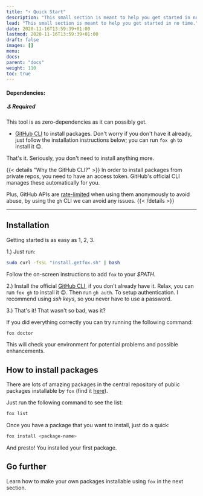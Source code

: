 ```yaml
---
title: "⚡ Quick Start"
description: "This small section is meant to help you get started in no time."
lead: "This small section is meant to help you get started in no time."
date: 2020-11-16T13:59:39+01:00
lastmod: 2020-11-16T13:59:39+01:00
draft: false
images: []
menu:
docs:
parent: "docs"
weight: 110
toc: true
---
```


#### Dependencies:

##### ⚓ Required

This tool is as zero-dependencies as it can possibly get.

- [GitHub CLI](https://cli.github.com) to install packages. Don't worry if you don't have it already, just follow the
  installation instructions below; you can run `fox gh` to install it 😉.

That's it. Seriously, you don't need to install anything more.

{{< details "Why the GitHub CLI?" >}}
In order to install packages from private repos, you need to have an access token. GitHub's official CLI manages these
automatically for you.

Plus, GitHub APIs are [rate-limited](https://docs.github.com/en/rest/overview/resources-in-the-rest-api#rate-limiting)
when using them anonymously to avoid abuse, by using the `gh` CLI we can avoid any issues.
{{< /details >}}

---

## Installation

Getting started is as easy as 1, 2, 3.

1.) Just run:

```bash
sudo curl -fsSL "install.getfox.sh" | bash
```

Follow the on-screen instructions to add `fox` to your _$PATH_.

2.) Install the official [GitHub CLI](https://cli.github.com/), if you don't already have it. Relax, you can run `fox gh`
   to install it 😉. Then run `gh auth`. To setup authentication. I recommend using _ssh keys_, so you never have to
   use a password.

3.) That's it! That wasn't so bad, was it?

If you did everything correctly you can try running the following command:

```bash
fox doctor
```

This will check your environment for potential problems and possible enhancements.

## How to install packages

There are lots of amazing packages in the central repository of public packages installable by `fox` (find
it [here](https://github.com/ricardofabila/fox-packages)).

Just run the following command to see the list:

```bash
fox list
```

Once you have a package that you want to install, just do a quick:

```bash
fox install <package-name>
```

And presto! You installed your first package.

## Go further

Learn how to make your own packages installable using `fox` in the next section.
